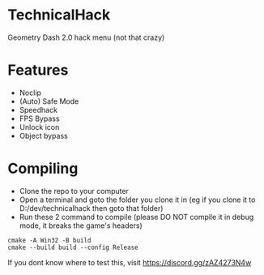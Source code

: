 # TechnicalHack
Geometry Dash 2.0 hack menu (not that crazy)

# Features
- Noclip
- (Auto) Safe Mode
- Speedhack
- FPS Bypass
- Unlock icon
- Object bypass

# Compiling
- Clone the repo to your computer
- Open a terminal and goto the folder you clone it in (eg if you clone it to D:/dev/technicalhack then goto that folder)
- Run these 2 command to compile (please DO NOT compile it in debug mode, it breaks the game's headers)
```
cmake -A Win32 -B build
cmake --build build --config Release
```

If you dont know where to test this, visit https://discord.gg/zAZ4273N4w
